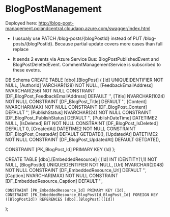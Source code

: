 # BlogPostManagement

Deployed here: http://blog-post-management.polandcentral.cloudapp.azure.com/swagger/index.html

- I ussualy use PATCH /blog-posts/{blogPostId} instead of PUT /blog-posts/{blogPostId}. Because partial update covers more cases than full replace

- It sends 2 events via Azure Service Bus: BlogPostPublishedEvent and BlogPostDeletedEvent. CommentManagementService is subscribed to these evetns.

DB Schema
CREATE TABLE [dbo].[BlogPost]
(
  [Id]					          UNIQUEIDENTIFIER NOT NULL,
  [AuthorId]				      VARCHAR(128) NOT NULL,
  [FeedbackEmailAddress]	NVARCHAR(256) NOT NULL CONSTRAINT [DF_BlogPost_FeedbackEmailAddress] DEFAULT '',
  [Title]					        NVARCHAR(1024) NOT NULL		CONSTRAINT [DF_BlogPost_Title] DEFAULT '',
  [Content]				        NVARCHAR(MAX) NOT NULL		CONSTRAINT [DF_BlogPost_Content] DEFAULT '',
  [PublishStatus]			    NVARCHAR(24) NOT NULL		CONSTRAINT [DF_BlogPost_PublishStatus] DEFAULT '',
  [PublishDateTime]		    DATETIME2 NULL,
  [IsDeleted]				      BIT NOT NULL				CONSTRAINT [DF_BlogPost_IsDeleted] DEFAULT 0,
  [CreatedAt]				      DATETIME2 NOT NULL			CONSTRAINT [DF_BlogPost_CreatedAt] DEFAULT GETDATE(),
  [UpdatedAt]				      DATETIME2 NOT NULL			CONSTRAINT [DF_BlogPost_UpdatedAt] DEFAULT GETDATE(),

  CONSTRAINT [PK_BlogPost_Id] PRIMARY KEY (Id)
);

CREATE TABLE [dbo].[EmbeddedResource]
(
	[Id]				    INT IDENTITY(1,1) NOT NULL,
	[BlogPostId]		UNIQUEIDENTIFIER NOT NULL,
	[Url]				    NVARCHAR(2048) NOT NULL		CONSTRAINT [DF_EmbeddedResource_Url] DEFAULT '',
	[Caption]			  NVARCHAR(MAX) NOT NULL		CONSTRAINT [DF_EmbeddedResource_Caption] DEFAULT '',

	CONSTRAINT [PK_EmbeddedResource_Id] PRIMARY KEY (Id),
	CONSTRAINT [FK_EmbeddedResource_BlogPostId_BlogPost_Id] FOREIGN KEY ([BlogPostId]) REFERENCES [dbo].[BlogPost]([Id])
);
